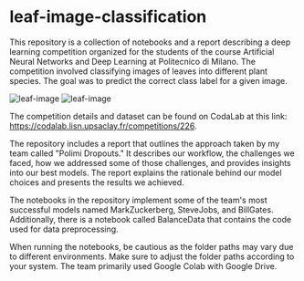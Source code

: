 # leaf-image-classification

This repository is a collection of notebooks and a report describing a deep learning competition organized for the students of the course Artificial Neural Networks and Deep Learning at Politecnico di Milano. The competition involved classifying images of leaves into different plant species. The goal was to predict the correct class label for a given image.

![leaf-image](https://github.com/danimanfre/leaf-image-classification/assets/60256100/e132dfd5-488e-4090-95df-6027de19731b)
![leaf-image](https://github.com/danimanfre/leaf-image-classification/assets/60256100/0c7e9ef2-5dfe-437c-913e-bc38a8bb6174)


The competition details and dataset can be found on CodaLab at this link: https://codalab.lisn.upsaclay.fr/competitions/226.

The repository includes a report that outlines the approach taken by my team called "Polimi Dropouts." It describes our workflow, the challenges we faced, how we addressed some of those challenges, and provides insights into our best models. The report explains the rationale behind our model choices and presents the results we achieved.

The notebooks in the repository implement some of the team's most successful models named MarkZuckerberg, SteveJobs, and BillGates. Additionally, there is a notebook called BalanceData that contains the code used for data preprocessing.

When running the notebooks, be cautious as the folder paths may vary due to different environments. Make sure to adjust the folder paths according to your system. The team primarily used Google Colab with Google Drive.
